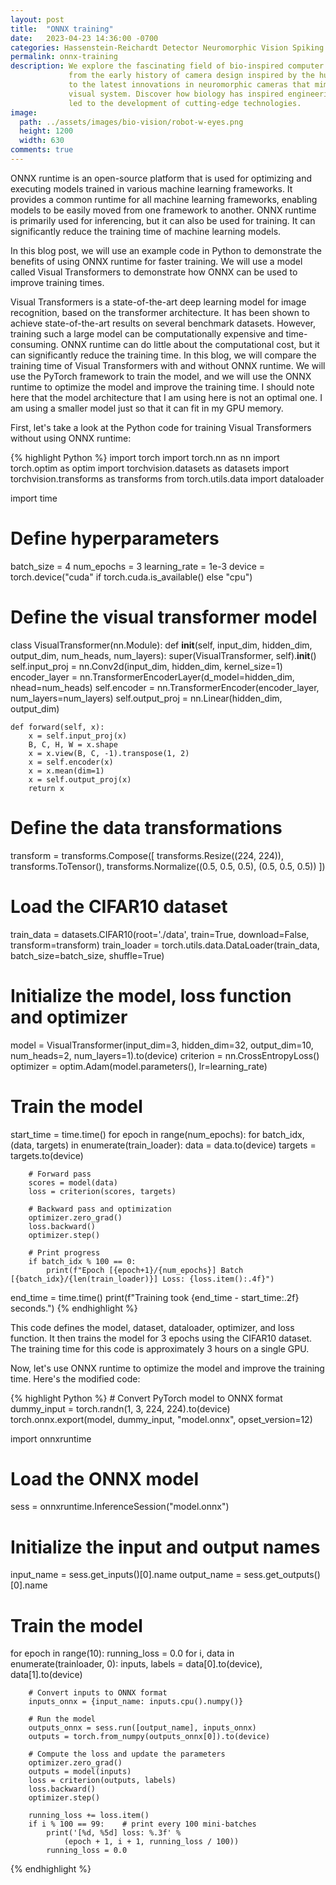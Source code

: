 ```yaml
---
layout: post
title:  "ONNX training"
date:   2023-04-23 14:36:00 -0700
categories: Hassenstein-Reichardt Detector Neuromorphic Vision Spiking Neural Networks snn
permalink: onnx-training
description: We explore the fascinating field of bio-inspired computer vision, 
             from the early history of camera design inspired by the human eye, 
             to the latest innovations in neuromorphic cameras that mimic the 
             visual system. Discover how biology has inspired engineering and 
             led to the development of cutting-edge technologies. 
image:
  path: ../assets/images/bio-vision/robot-w-eyes.png
  height: 1200
  width: 630
comments: true
---
```

ONNX runtime is an open-source platform that is used for optimizing and 
executing models trained in various machine learning frameworks. It provides a 
common runtime for all machine learning frameworks, enabling models to be 
easily moved from one framework to another. ONNX runtime is primarily used for
inferencing, but it can also be used for training. It can significantly reduce 
the training time of machine learning models.

In this blog post, we will use an example code in Python to demonstrate the 
benefits of using ONNX runtime for faster training. We will use a model called 
Visual Transformers to demonstrate how ONNX can be used to improve training 
times.

Visual Transformers is a state-of-the-art deep learning model for image 
recognition, based on the transformer architecture. It has been shown to achieve
state-of-the-art results on several benchmark datasets. However, training such a
large model can be computationally expensive and time-consuming. ONNX runtime
can do little about the computational cost, but it can significantly reduce the
training time. In this blog, we will compare the training time of Visual 
Transformers with and without ONNX runtime. We will use the PyTorch framework 
to train the model, and we will use the ONNX runtime to optimize the model and 
improve the training time. I should note here that the model architecture that
I am using here is not an optimal one. I am using a smaller model just so 
that it can fit in my GPU memory.

First, let's take a look at the Python code for training Visual Transformers 
without using ONNX runtime:

<div class="overflow-table custom-highlight">
{% highlight Python %}
import torch
import torch.nn as nn
import torch.optim as optim
import torchvision.datasets as datasets
import torchvision.transforms as transforms
from torch.utils.data import dataloader

import time

# Define hyperparameters
batch_size = 4
num_epochs = 3
learning_rate = 1e-3
device = torch.device("cuda" if torch.cuda.is_available() else "cpu")

# Define the visual transformer model
class VisualTransformer(nn.Module):
    def __init__(self, input_dim, hidden_dim, output_dim, num_heads, num_layers):
        super(VisualTransformer, self).__init__()
        self.input_proj = nn.Conv2d(input_dim, hidden_dim, kernel_size=1)
        encoder_layer = nn.TransformerEncoderLayer(d_model=hidden_dim, nhead=num_heads)
        self.encoder = nn.TransformerEncoder(encoder_layer, num_layers=num_layers)
        self.output_proj = nn.Linear(hidden_dim, output_dim)

    def forward(self, x):
        x = self.input_proj(x)
        B, C, H, W = x.shape
        x = x.view(B, C, -1).transpose(1, 2)
        x = self.encoder(x)
        x = x.mean(dim=1)
        x = self.output_proj(x)
        return x

# Define the data transformations
transform = transforms.Compose([
    transforms.Resize((224, 224)),
    transforms.ToTensor(),
    transforms.Normalize((0.5, 0.5, 0.5), (0.5, 0.5, 0.5))
])

# Load the CIFAR10 dataset
train_data = datasets.CIFAR10(root='./data', train=True, download=False, transform=transform)
train_loader = torch.utils.data.DataLoader(train_data, batch_size=batch_size, shuffle=True)

# Initialize the model, loss function and optimizer
model = VisualTransformer(input_dim=3, hidden_dim=32, output_dim=10, num_heads=2, num_layers=1).to(device)
criterion = nn.CrossEntropyLoss()
optimizer = optim.Adam(model.parameters(), lr=learning_rate)

# Train the model
start_time = time.time()
for epoch in range(num_epochs):
    for batch_idx, (data, targets) in enumerate(train_loader):
        data = data.to(device)
        targets = targets.to(device)

        # Forward pass
        scores = model(data)
        loss = criterion(scores, targets)

        # Backward pass and optimization
        optimizer.zero_grad()
        loss.backward()
        optimizer.step()

        # Print progress
        if batch_idx % 100 == 0:
            print(f"Epoch [{epoch+1}/{num_epochs}] Batch [{batch_idx}/{len(train_loader)}] Loss: {loss.item():.4f}")

end_time = time.time()
print(f"Training took {end_time - start_time:.2f} seconds.")
{% endhighlight %}
</div>

This code defines the model, dataset, dataloader, optimizer, and loss function. 
It then trains the model for 3 epochs using the CIFAR10 dataset. The training 
time for this code is approximately 3 hours on a single GPU.

Now, let's use ONNX runtime to optimize the model and improve the training time. 
Here's the modified code:

<div class="overflow-table custom-highlight">
{% highlight Python %}
# Convert PyTorch model to ONNX format
dummy_input = torch.randn(1, 3, 224, 224).to(device)
torch.onnx.export(model, dummy_input, "model.onnx", opset_version=12)

import onnxruntime

# Load the ONNX model
sess = onnxruntime.InferenceSession("model.onnx")

# Initialize the input and output names
input_name = sess.get_inputs()[0].name
output_name = sess.get_outputs()[0].name

# Train the model
for epoch in range(10):
    running_loss = 0.0
    for i, data in enumerate(trainloader, 0):
        inputs, labels = data[0].to(device), data[1].to(device)

        # Convert inputs to ONNX format
        inputs_onnx = {input_name: inputs.cpu().numpy()}

        # Run the model
        outputs_onnx = sess.run([output_name], inputs_onnx)
        outputs = torch.from_numpy(outputs_onnx[0]).to(device)

        # Compute the loss and update the parameters
        optimizer.zero_grad()
        outputs = model(inputs)
        loss = criterion(outputs, labels)
        loss.backward()
        optimizer.step()

        running_loss += loss.item()
        if i % 100 == 99:    # print every 100 mini-batches
            print('[%d, %5d] loss: %.3f' %
                (epoch + 1, i + 1, running_loss / 100))
            running_loss = 0.0


{% endhighlight %}
</div>